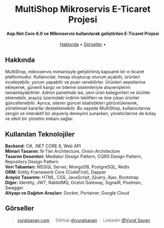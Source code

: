 
<h1 align="center">
  <br>
  MultiShop Mikroservis E-Ticaret Projesi
  <br>
</h1>

<h4 align="center">Asp.Net Core 6.0 ve Mikroservis kullanılarak geliştirilen E-Ticaret Projesi</h4>

<p align="center">
  <a href="#hakkında">Hakkında</a> •
  <a href="#görseller">Görseller</a> •
</p>


## Hakkında
MultiShop, mikroservis mimarisiyle geliştirilmiş kapsamlı bir e-ticaret platformudur. Kullanıcılar, hesap oluşturup oturum açabilir, ürünleri inceleyebilir, yorum yapabilir ve puan verebilirler. Ürünleri sepetlerine ekleyerek, güvenli kargo ve ödeme sistemleriyle alışverişlerini tamamlayabilirler. Admin panelinde ise, yeni ürün kategorileri ve ürünler eklenebilir, arayüz üzerindeki indirim teklifleri ve öne çıkan ürünler güncellenebilir. Ayrıca, sitenin güncel istatistikleri görüntülenerek, yönetimsel kararlar desteklenebilir. Bu sayede MultiShop, kullanıcılarına zengin ve interaktif bir alışveriş deneyimi sunarken, yöneticilerine de kolay ve etkili bir yönetim imkanı sağlar.

<h2>Kullanılan Teknolojiler</h2>
<strong>Backend:</strong> C#, .NET CORE 6, Web API <br>
<strong>Mimari Tasarım:</strong> N-Tier Architecture, Onion Architecture <br>
<strong>Tasarım Desenleri:</strong> Mediator Design Pattern, CQRS Design Pattern, Repository Design Pattern <br>
<strong>Veri Tabanları:</strong> MSSQL Server, MongoDB, PostgreSQL, Redis <br>
<strong>ORM:</strong> Entity Framework Core (CodeFirst), Dapper <br>
<strong>Arayüz Tasarımı:</strong> HTML, CSS, JavaScript, jQuery, Ajax, Bootstrap <br>
<strong>Diğer:</strong> Identity, JWT, RabbitMQ, Ocelot Gateway, SignalR, Postman, Swagger<br>
<strong>Altyapı ve Dağıtım Araçları:</strong> Docker, Portainer, Google Cloud


## Görseller



> [vuralsayan.com](https://www.vuralsayan.com) &nbsp;&middot;&nbsp;
> GitHub [@vuralsayan](https://github.com/vuralsayan) &nbsp;&middot;&nbsp;
> LinkedIn [@Vural Sayan](https://www.linkedin.com/in/vural-sayan-79326a171/)